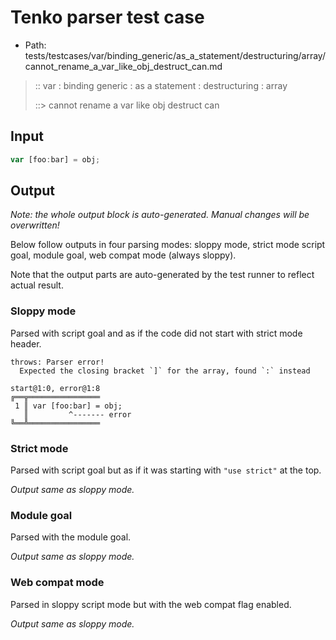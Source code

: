 # Tenko parser test case

- Path: tests/testcases/var/binding_generic/as_a_statement/destructuring/array/cannot_rename_a_var_like_obj_destruct_can.md

> :: var : binding generic : as a statement : destructuring : array
>
> ::> cannot rename a var like obj destruct can

## Input

`````js
var [foo:bar] = obj;
`````

## Output

_Note: the whole output block is auto-generated. Manual changes will be overwritten!_

Below follow outputs in four parsing modes: sloppy mode, strict mode script goal, module goal, web compat mode (always sloppy).

Note that the output parts are auto-generated by the test runner to reflect actual result.

### Sloppy mode

Parsed with script goal and as if the code did not start with strict mode header.

`````
throws: Parser error!
  Expected the closing bracket `]` for the array, found `:` instead

start@1:0, error@1:8
╔══╦════════════════
 1 ║ var [foo:bar] = obj;
   ║         ^------- error
╚══╩════════════════

`````

### Strict mode

Parsed with script goal but as if it was starting with `"use strict"` at the top.

_Output same as sloppy mode._

### Module goal

Parsed with the module goal.

_Output same as sloppy mode._

### Web compat mode

Parsed in sloppy script mode but with the web compat flag enabled.

_Output same as sloppy mode._
